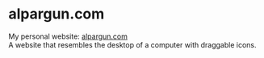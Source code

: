 # alpargun.com
My personal website: [alpargun.com](http://alpargun.com/)\
A website that resembles the desktop of a computer with draggable icons.
